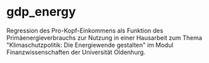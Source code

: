 # gdp_energy
Regression des Pro-Kopf-Einkommens als Funktion des Primäenergieverbrauchs zur Nutzung in einer Hausarbeit zum Thema "Klimaschutzpolitik: Die Energiewende gestalten"
im Modul Finanzwissenschaften der Universität Oldenhurg.
